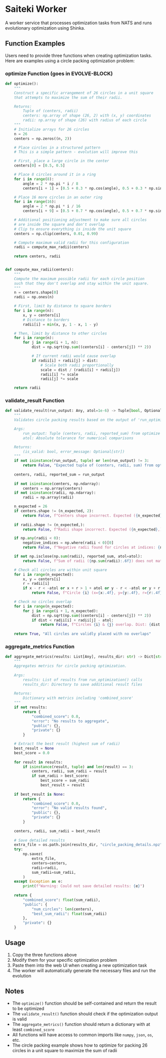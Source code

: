 # Saiteki Worker

A worker service that processes optimization tasks from NATS and runs evolutionary optimization using Shinka.

## Function Examples

Users need to provide three functions when creating optimization tasks. Here are examples using a circle packing optimization problem:

### optimize Function (goes in EVOLVE-BLOCK)

```python
def optimize():
    """
    Construct a specific arrangement of 26 circles in a unit square
    that attempts to maximize the sum of their radii.

    Returns:
        Tuple of (centers, radii)
        centers: np.array of shape (26, 2) with (x, y) coordinates
        radii: np.array of shape (26) with radius of each circle
    """
    # Initialize arrays for 26 circles
    n = 26
    centers = np.zeros((n, 2))

    # Place circles in a structured pattern
    # This is a simple pattern - evolution will improve this

    # First, place a large circle in the center
    centers[0] = [0.5, 0.5]

    # Place 8 circles around it in a ring
    for i in range(8):
        angle = 2 * np.pi * i / 8
        centers[i + 1] = [0.5 + 0.3 * np.cos(angle), 0.5 + 0.3 * np.sin(angle)]

    # Place 16 more circles in an outer ring
    for i in range(16):
        angle = 2 * np.pi * i / 16
        centers[i + 9] = [0.5 + 0.7 * np.cos(angle), 0.5 + 0.7 * np.sin(angle)]

    # Additional positioning adjustment to make sure all circles
    # are inside the square and don't overlap
    # Clip to ensure everything is inside the unit square
    centers = np.clip(centers, 0.01, 0.99)

    # Compute maximum valid radii for this configuration
    radii = compute_max_radii(centers)
    
    return centers, radii


def compute_max_radii(centers):
    """
    Compute the maximum possible radii for each circle position
    such that they don't overlap and stay within the unit square.
    """
    n = centers.shape[0]
    radii = np.ones(n)

    # First, limit by distance to square borders
    for i in range(n):
        x, y = centers[i]
        # Distance to borders
        radii[i] = min(x, y, 1 - x, 1 - y)

    # Then, limit by distance to other circles
    for i in range(n):
        for j in range(i + 1, n):
            dist = np.sqrt(np.sum((centers[i] - centers[j]) ** 2))

            # If current radii would cause overlap
            if radii[i] + radii[j] > dist:
                # Scale both radii proportionally
                scale = dist / (radii[i] + radii[j])
                radii[i] *= scale
                radii[j] *= scale

    return radii
```

### validate_result Function

```python
def validate_result(run_output: Any, atol=1e-6) -> Tuple[bool, Optional[str]]:
    """
    Validates circle packing results based on the output of 'run_optimization'.

    Args:
        run_output: Tuple (centers, radii, reported_sum) from optimize function
        atol: Absolute tolerance for numerical comparisons

    Returns:
        (is_valid: bool, error_message: Optional[str])
    """
    if not isinstance(run_output, tuple) or len(run_output) != 3:
        return False, "Expected tuple of (centers, radii, sum) from optimize function"
    
    centers, radii, reported_sum = run_output
    
    if not isinstance(centers, np.ndarray):
        centers = np.array(centers)
    if not isinstance(radii, np.ndarray):
        radii = np.array(radii)

    n_expected = 26
    if centers.shape != (n_expected, 2):
        return False, f"Centers shape incorrect. Expected ({n_expected}, 2), got {centers.shape}"
    
    if radii.shape != (n_expected,):
        return False, f"Radii shape incorrect. Expected ({n_expected},), got {radii.shape}"

    if np.any(radii < 0):
        negative_indices = np.where(radii < 0)[0]
        return False, f"Negative radii found for circles at indices: {negative_indices}"

    if not np.isclose(np.sum(radii), reported_sum, atol=atol):
        return False, f"Sum of radii ({np.sum(radii):.6f}) does not match reported ({reported_sum:.6f})"

    # Check all circles are within unit square
    for i in range(n_expected):
        x, y = centers[i]
        r = radii[i]
        if x - r < -atol or x + r > 1 + atol or y - r < -atol or y + r > 1 + atol:
            return False, f"Circle {i} (x={x:.4f}, y={y:.4f}, r={r:.4f}) is outside unit square"

    # Check no circles overlap
    for i in range(n_expected):
        for j in range(i + 1, n_expected):
            dist = np.sqrt(np.sum((centers[i] - centers[j]) ** 2))
            if dist < radii[i] + radii[j] - atol:
                return False, f"Circles {i} & {j} overlap. Dist: {dist:.4f}, Sum Radii: {(radii[i] + radii[j]):.4f}"
    
    return True, "All circles are validly placed with no overlaps"
```

### aggregate_metrics Function

```python
def aggregate_metrics(results: List[Any], results_dir: str) -> Dict[str, Any]:
    """
    Aggregates metrics for circle packing optimization.
    
    Args:
        results: List of results from run_optimization() calls
        results_dir: Directory to save additional result files
        
    Returns:
        Dictionary with metrics including 'combined_score'
    """
    if not results:
        return {
            "combined_score": 0.0, 
            "error": "No results to aggregate",
            "public": {},
            "private": {}
        }

    # Extract the best result (highest sum of radii)
    best_result = None
    best_score = 0.0
    
    for result in results:
        if isinstance(result, tuple) and len(result) == 3:
            centers, radii, sum_radii = result
            if sum_radii > best_score:
                best_score = sum_radii
                best_result = result
    
    if best_result is None:
        return {
            "combined_score": 0.0,
            "error": "No valid results found",
            "public": {},
            "private": {}
        }
    
    centers, radii, sum_radii = best_result
        
    # Save detailed results
    extra_file = os.path.join(results_dir, "circle_packing_details.npz")
    try:
        np.savez(
            extra_file,
            centers=centers,
            radii=radii,
            sum_radii=sum_radii,
        )
    except Exception as e:
        print(f"Warning: Could not save detailed results: {e}")
    
    return {
        "combined_score": float(sum_radii),
        "public": {
            "num_circles": len(centers),
            "best_sum_radii": float(sum_radii)
        },
        "private": {}
    }
```

## Usage

1. Copy the three functions above
2. Modify them for your specific optimization problem
3. Paste them into the web UI when creating a new optimization task
4. The worker will automatically generate the necessary files and run the evolution

## Notes

- The `optimize()` function should be self-contained and return the result to be optimized
- The `validate_result()` function should check if the optimization output is valid
- The `aggregate_metrics()` function should return a dictionary with at least `combined_score`
- All functions will have access to common imports like `numpy`, `json`, `os`, etc.
- The circle packing example shows how to optimize for packing 26 circles in a unit square to maximize the sum of radii

